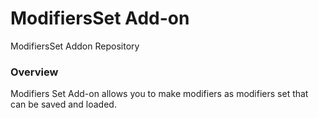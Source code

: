# ModifiersSet Add-on
ModifiersSet Addon Repository

### Overview
Modifiers Set Add-on allows you to make modifiers as modifiers set that can be saved and loaded.
